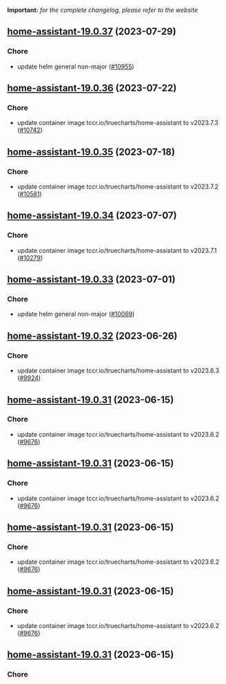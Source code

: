 **Important:**
*for the complete changelog, please refer to the website*




## [home-assistant-19.0.37](https://github.com/truecharts/charts/compare/home-assistant-19.0.36...home-assistant-19.0.37) (2023-07-29)

### Chore

- update helm general non-major ([#10955](https://github.com/truecharts/charts/issues/10955))
  
  


## [home-assistant-19.0.36](https://github.com/truecharts/charts/compare/home-assistant-19.0.35...home-assistant-19.0.36) (2023-07-22)

### Chore

- update container image tccr.io/truecharts/home-assistant to v2023.7.3 ([#10742](https://github.com/truecharts/charts/issues/10742))
  
  


## [home-assistant-19.0.35](https://github.com/truecharts/charts/compare/home-assistant-19.0.34...home-assistant-19.0.35) (2023-07-18)

### Chore

- update container image tccr.io/truecharts/home-assistant to v2023.7.2 ([#10581](https://github.com/truecharts/charts/issues/10581))
  
  


## [home-assistant-19.0.34](https://github.com/truecharts/charts/compare/home-assistant-19.0.33...home-assistant-19.0.34) (2023-07-07)

### Chore

- update container image tccr.io/truecharts/home-assistant to v2023.7.1 ([#10279](https://github.com/truecharts/charts/issues/10279))
  
  


## [home-assistant-19.0.33](https://github.com/truecharts/charts/compare/home-assistant-19.0.32...home-assistant-19.0.33) (2023-07-01)

### Chore

- update helm general non-major ([#10069](https://github.com/truecharts/charts/issues/10069))
  
  


## [home-assistant-19.0.32](https://github.com/truecharts/charts/compare/home-assistant-19.0.31...home-assistant-19.0.32) (2023-06-26)

### Chore

- update container image tccr.io/truecharts/home-assistant to v2023.6.3 ([#9924](https://github.com/truecharts/charts/issues/9924))
  
  


## [home-assistant-19.0.31](https://github.com/truecharts/charts/compare/home-assistant-19.0.30...home-assistant-19.0.31) (2023-06-15)

### Chore

- update container image tccr.io/truecharts/home-assistant to v2023.6.2 ([#9676](https://github.com/truecharts/charts/issues/9676))
  
  


## [home-assistant-19.0.31](https://github.com/truecharts/charts/compare/home-assistant-19.0.30...home-assistant-19.0.31) (2023-06-15)

### Chore

- update container image tccr.io/truecharts/home-assistant to v2023.6.2 ([#9676](https://github.com/truecharts/charts/issues/9676))
  
  


## [home-assistant-19.0.31](https://github.com/truecharts/charts/compare/home-assistant-19.0.30...home-assistant-19.0.31) (2023-06-15)

### Chore

- update container image tccr.io/truecharts/home-assistant to v2023.6.2 ([#9676](https://github.com/truecharts/charts/issues/9676))
  
  


## [home-assistant-19.0.31](https://github.com/truecharts/charts/compare/home-assistant-19.0.30...home-assistant-19.0.31) (2023-06-15)

### Chore

- update container image tccr.io/truecharts/home-assistant to v2023.6.2 ([#9676](https://github.com/truecharts/charts/issues/9676))
  
  


## [home-assistant-19.0.31](https://github.com/truecharts/charts/compare/home-assistant-19.0.30...home-assistant-19.0.31) (2023-06-15)

### Chore
